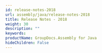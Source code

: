 ```yaml
---
id: release-notes-2018
url: assembly/java/release-notes-2018
title: Release Notes - 2018
weight: 30
description: ""
keywords: 
productName: GroupDocs.Assembly for Java
hideChildren: False
---
```

